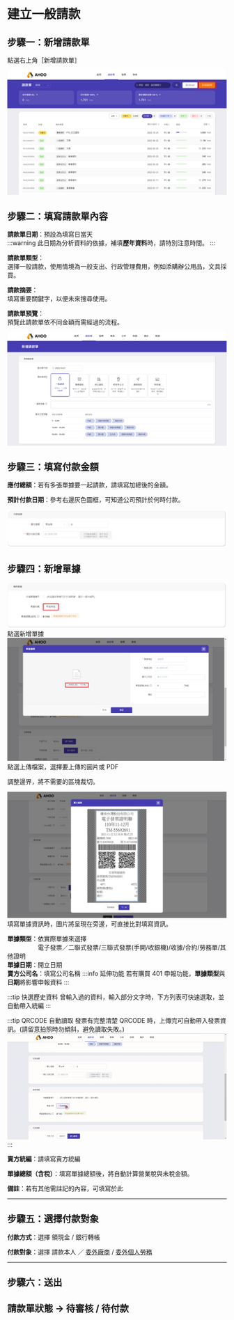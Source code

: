 # 建立一般請款

## **步驟一：新增請款單**

點選右上角［新增請款單］

![新增請款單](./new.png)

## **步驟二：填寫請款單內容**

**請款單日期**：預設為填寫日當天  
:::warning
此日期為分析資料的依據，補填**歷年資料**時，請特別注意時間。
:::

**請款單類型**：  
選擇一般請款，使用情境為一般支出、行政管理費用，例如添購辦公用品，文具採買。

**請款摘要**：  
填寫重要關鍵字，以便未來搜尋使用。

**請款單預覽**：  
預覽此請款單依不同金額而需經過的流程。

![填寫請款單內容](./normal.png)

## **步驟三：填寫付款金額**

**應付總額**：若有多張單據要一起請款，請填寫加總後的金額。

**預計付款日期**：參考右邊灰色圖框，可知道公司預計於何時付款。

![填寫付款金額](./money.png)

## **步驟四：新增單據**

![新增單據](./receipt1.png)
點選新增單據  
![新增單據](./receipt2.png)
點選上傳檔案，選擇要上傳的圖片或 PDF

調整邊界，將不需要的區塊裁切。

![新增單據](./receipt3.png)
填寫單據資訊時，圖片將呈現在旁邊，可直接比對填寫資訊。

**單據類型**：依實際單據來選擇  
　　　　　電子發票／二聯式發票/三聯式發票(手開/收銀機)/收據/合約/勞務單/其他證明  
**單據日期**：開立日期  
**賣方公司名**：填寫公司名稱
:::info 延伸功能
若有購買 401 申報功能，**單據類型**與**日期**將影響申報資料
:::

:::tip 快選歷史資料
曾輸入過的資料，輸入部分文字時，下方列表可快速選取，並自動帶入統編
:::

:::tip QRCODE 自動讀取
發票有完整清楚 QRCODE 時，上傳完可自動帶入發票資訊。(請留意拍照時勿傾斜，避免讀取失敗。)
![QRcode](./qrcode.gif)
:::

**賣方統編**：請填寫賣方統編

**單據總額（含稅）**：填寫單據總額後，將自動計算營業稅與未稅金額。

**備註**：若有其他需註記的內容，可填寫於此

---

## **步驟五：選擇付款對象**

**付款方式**：選擇 領現金 / 銀行轉帳

**付款對象**：選擇 請款本人 ／ [委外廠商](/employee/project/vd) / [委外個人勞務](/employee/project/os)

---

## **步驟六：送出**

## 請款單狀態 → 待審核 / 待付款

